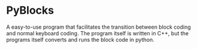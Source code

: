 # PyBlocks
A easy-to-use program that facilitates the transition between block coding and normal keyboard coding. The program itself is written in C++, but the programs itself converts and runs the block code in python. 
